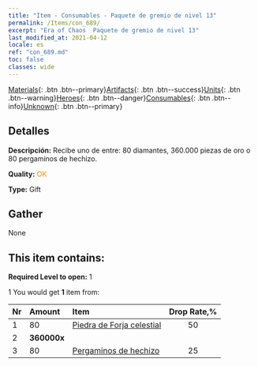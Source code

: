 ```yaml
---
title: "Item - Consumables - Paquete de gremio de nivel 13"
permalink: /Items/con_689/
excerpt: "Era of Chaos  Paquete de gremio de nivel 13"
last_modified_at: 2021-04-12
locale: es
ref: "con_689.md"
toc: false
classes: wide
---
```

 [Materials](/es/Items/){: .btn .btn--primary}[Artifacts](/es/Items/Artifacts/){: .btn .btn--success}[Units](/es/Items/Units/){: .btn .btn--warning}[Heroes](/es/Items/Heroes/){: .btn .btn--danger}[Consumables](/es/Items/Consumables/){: .btn .btn--info}[Unknown](/es/Items/Unknown/){: .btn .btn--primary}

## Detalles
 **Descripción:** Recibe uno de entre: 80 diamantes, 360.000 piezas de oro o 80 pergaminos de hechizo.

 **Quality:** <span style="color: #FF8C00">OK</span>

 **Type:** Gift

## Gather

  None

## This item contains:

 **Required Level to open:** 1

 1 You would get **1** item  from:

  | Nr | Amount |     Item    | Drop Rate,% |
  |:---|:-------|:------------|:---------:|
  | 1 | 80 | [Piedra de Forja celestial](/es/Items/art_188/) | 50 | 
  | 2 |  **360000x** | <i class="fas fa-coins"/> |  | 25 | 
  | 3 | 80 | [Pergaminos de hechizo](/es/Items/con_694/) | 25 | 
